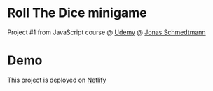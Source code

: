 # Roll The Dice minigame


Project #1 from  JavaScript course @ [Udemy](https://www.udemy.com/course/the-complete-javascript-course/) @ [Jonas Schmedtmann](https://github.com/jonasschmedtmann)

# Demo
This project is deployed on [Netlify](https://roll-the-dice-alin-sima.netlify.app/)
